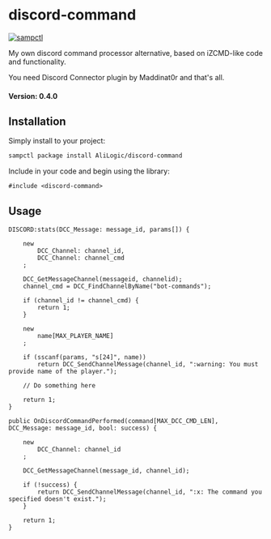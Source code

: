 # discord-command

[![sampctl](https://shields.southcla.ws/badge/sampctl-discord--command-2f2f2f.svg?style=for-the-badge)](https://github.com/AliLogic/discord-command)

<!--
Short description of your library, why it's useful, some examples, pictures or
videos. Link to your forum release thread too.

Remember: You can use "forumfmt" to convert this readme to forum BBCode!

What the sections below should be used for:

`## Installation`: Leave this section un-edited unless you have some specific
additional installation procedure.

`## Testing`: Whether your library is tested with a simple `main()` and `print`,
unit-tested, or demonstrated via prompting the player to connect, you should
include some basic information for users to try out your code in some way.

And finally, maintaining your version number`:

* Follow [Semantic Versioning](https://semver.org/)
* When you release a new version, update `VERSION` and `git tag` it
* Versioning is important for sampctl to use the version control features

Happy Pawning!
-->
My own discord command processor alternative, based on iZCMD-like code and functionality.

You need Discord Connector plugin by Maddinat0r and that's all.

#### Version: 0.4.0

## Installation

Simply install to your project:

```bash
sampctl package install AliLogic/discord-command
```

Include in your code and begin using the library:

```pawn
#include <discord-command>
```

## Usage

<!--
Write your code documentation or examples here. If your library is documented in
the source code, direct users there. If not, list your API and describe it well
in this section. If your library is passive and has no API, simply omit this
section.
-->
```
DISCORD:stats(DCC_Message: message_id, params[]) {

	new
		DCC_Channel: channel_id,
		DCC_Channel: channel_cmd
	;

	DCC_GetMessageChannel(messageid, channelid);
	channel_cmd = DCC_FindChannelByName("bot-commands");

	if (channel_id != channel_cmd) {
		return 1;
	}

	new
		name[MAX_PLAYER_NAME]
	;

	if (sscanf(params, "s[24]", name))
		return DCC_SendChannelMessage(channel_id, ":warning: You must provide name of the player.");

	// Do something here

	return 1;
}

public OnDiscordCommandPerformed(command[MAX_DCC_CMD_LEN], DCC_Message: message_id, bool: success) {

	new
		DCC_Channel: channel_id
	;
	
	DCC_GetMessageChannel(message_id, channel_id);

	if (!success) {
		return DCC_SendChannelMessage(channel_id, ":x: The command you specified doesn't exist.");
	}

	return 1;
}
```
